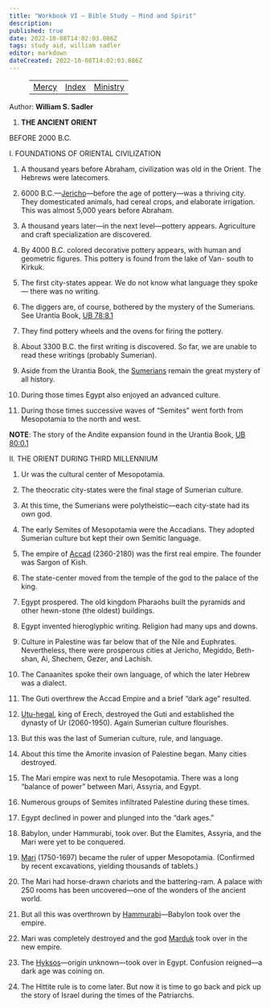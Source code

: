 ```yaml
---
title: "Workbook VI — Bible Study — Mind and Spirit"
description: 
published: true
date: 2022-10-08T14:02:03.086Z
tags: study aid, william sadler
editor: markdown
dateCreated: 2022-10-08T14:02:03.086Z
---
```


<figure class="table chapter-navigator">
	<table>
		<tbody>
		<tr>
			<td><a href="/en/article/William_S_Sadler/Workbook_6_Bible_Study/Mercy">Mercy</a></td>
			<td><a href="/en/article/William_S_Sadler/Workbook_6_Bible_Study/Index">Index</a></td>
			<td><a href="/en/article/William_S_Sadler/Workbook_6_Bible_Study/Ministry">Ministry</a></td>
		</tr>
		</tbody>
	</table>
</figure>

Author: **William S. Sadler**


1. **THE ANCIENT ORIENT**

BEFORE 2000 B.C.

I. FOUNDATIONS OF ORIENTAL CIVILIZATION

1. A thousand years before Abraham, civilization was old in the Orient. The Hebrews were latecomers.

2. 6000 B.C.—[Jericho](https://en.wikipedia.org/wiki/Jericho)—before the age of pottery—was a thriving city. They domesticated animals, had cereal crops, and elaborate irrigation. This was almost 5,000 years before Abraham.

3. A thousand years later—in the next level—pottery appears. Agriculture and craft specialization are discovered.

4. By 4000 B.C. colored decorative pottery appears, with human and geometric figures. This pottery is found from the lake of Van- south to Kirkuk.

5. The first city-states appear. We do not know what language they spoke— there was no writing.

6. The diggers are, of course, bothered by the mystery of the Sumerians. See Urantia Book, [UB 78:8.1](/en/The_Urantia_Book/78#p8_1)

7. They find pottery wheels and the ovens for firing the pottery.

8. About 3300 B.C. the first writing is discovered. So far, we are unable to read these writings (probably Sumerian).

9. Aside from the Urantia Book, the [Sumerians](https://en.wikipedia.org/wiki/Sumer) remain the great mystery of all history.

10. During those times Egypt also enjoyed an advanced culture.

11. During those times successive waves of “Semites” went forth from Mesopotamia to the north and west.

**NOTE**: The story of the Andite expansion found in the Urantia Book, [UB 80:0.1](/en/The_Urantia_Book/80#p0_1)

II. THE ORIENT DURING THIRD MILLENNIUM

1. Ur was the cultural center of Mesopotamia.

2. The theocratic city-states were the final stage of Sumerian culture.

3. At this time, the Sumerians were polytheistic—each city-state had its own god.

4. The early Semites of Mesopotamia were the Accadians. They adopted Sumerian culture but kept their own Semitic language.

5. The empire of [Accad](http://www.christiananswers.net/dictionary/accad.html) (2360-2180) was the first real empire. The founder was Sargon of Kish.

6. The state-center moved from the temple of the god to the palace of the king.

7. Egypt prospered. The old kingdom Pharaohs built the pyramids and other hewn-stone (the oldest) buildings.

8. Egypt invented hieroglyphic writing. Religion had many ups and downs.

9. Culture in Palestine was far below that of the Nile and Euphrates. Nevertheless, there were prosperous cities at Jericho, Megiddo, Beth-shan, Ai, Shechem, Gezer, and Lachish.

10. The Canaanites spoke their own language, of which the later Hebrew was a dialect.

11. The Guti overthrew the Accad Empire and a brief “dark age” resulted.

12. [Utu-hegal](https://en.wikipedia.org/wiki/Utu-hengal), king of Erech, destroyed the Guti and established the dynasty of Ur (2060-1950). Again Sumerian culture flourishes.

13. But this was the last of Sumerian culture, rule, and language.

14. About this time the Amorite invasion of Palestine began. Many cities destroyed.

15. The Mari empire was next to rule Mesopotamia. There was a long “balance of power” between Mari, Assyria, and Egypt.

16. Numerous groups of Semites infiltrated Palestine during these times.

17. Egypt declined in power and plunged into the “dark ages.”

18. Babylon, under Hammurabi, took over. But the Elamites, Assyria, and the Mari were yet to be conquered.

19. [Mari](https://en.wikipedia.org/wiki/Mari,_Syria) (1750-1697) became the ruler of upper Mesopotamia. (Confirmed by recent excavations, yielding thousands of tablets.)

20. The Mari had horse-drawn chariots and the battering-ram. A palace with 250 rooms has been uncovered—one of the wonders of the ancient world.

21. But all this was overthrown by [Hammurabi](https://en.wikipedia.org/wiki/Hammurabi)—Babylon took over the empire.

22. Mari was completely destroyed and the god [Marduk](https://en.wikipedia.org/wiki/Marduk) took over in the new empire.

23. The [Hyksos](https://en.wikipedia.org/wiki/Hyksos)—origin unknown—took over in Egypt. Confusion reigned—a dark age was coining on.

24. The Hittite rule is to come later. But now it is time to go back and pick up the story of Israel during the times of the Patriarchs.


<br>

